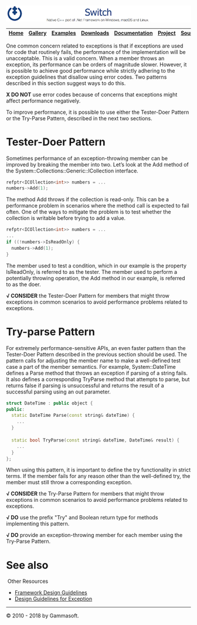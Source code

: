 ![Switch Header](Pictures/SwitchNativeC++port.png)

| [Home](Home.md) | [Gallery](Gallery.md) | [Examples](Examples.md) | [Downloads](Downloads.md) | [Documentation](Documentation.md) | [Project](https://sourceforge.net/projects/switchpro) | [Source](https://github.com/gammasoft71/switch) | [License](License.md) | [Gammasoft](https://gammasoft71.wixsite.com/gammasoft) |
|-----------------|-----------------------|-------------------------|-------------------------|-----------------------------------|-------------------------------------------------------|-------------------------------------------------|-----------------------|---------------------------------------------------------|

One common concern related to exceptions is that if exceptions are used for code that routinely fails, the performance of the implementation will be unacceptable. This is a valid concern. When a member throws an exception, its performance can be orders of magnitude slower. However, it is possible to achieve good performance while strictly adhering to the exception guidelines that disallow using error codes. Two patterns described in this section suggest ways to do this.

**X DO NOT** use error codes because of concerns that exceptions might affect performance negatively.

To improve performance, it is possible to use either the Tester-Doer Pattern or the Try-Parse Pattern, described in the next two sections.

# Tester-Doer Pattern

Sometimes performance of an exception-throwing member can be improved by breaking the member into two. Let’s look at the Add method of the System::Collections::Generic::ICollection<T> interface.

```c++
refptr<ICOllection<int>> numbers = ...
numbers->Add(1);
```

The method Add throws if the collection is read-only. This can be a performance problem in scenarios where the method call is expected to fail often. One of the ways to mitigate the problem is to test whether the collection is writable before trying to add a value.

```c++
refptr<ICOllection<int>> numbers = ...
...
if ((!numbers->IsReadOnly) {
  numbers->Add(1);
}
```

The member used to test a condition, which in our example is the property IsReadOnly, is referred to as the tester. The member used to perform a potentially throwing operation, the Add method in our example, is referred to as the doer.

**√ CONSIDER** the Tester-Doer Pattern for members that might throw exceptions in common scenarios to avoid performance problems related to exceptions.

# Try-parse Pattern

For extremely performance-sensitive APIs, an even faster pattern than the Tester-Doer Pattern described in the previous section should be used. The pattern calls for adjusting the member name to make a well-defined test case a part of the member semantics. For example, System::DateTime defines a Parse method that throws an exception if parsing of a string fails. It also defines a corresponding TryParse method that attempts to parse, but returns false if parsing is unsuccessful and returns the result of a successful parsing using an out parameter.

```c++
struct DateTime : public object {
public:
  static DateTime Parse(const string& dateTime) {
    ...
  }
 
  static bool TryParse(const string& dateTime, DateTime& result) {
    ...
  }
};
```

When using this pattern, it is important to define the try functionality in strict terms. If the member fails for any reason other than the well-defined try, the member must still throw a corresponding exception.

**√ CONSIDER** the Try-Parse Pattern for members that might throw exceptions in common scenarios to avoid performance problems related to exceptions.

**√ DO** use the prefix "Try" and Boolean return type for methods implementing this pattern.

**√ DO** provide an exception-throwing member for each member using the Try-Parse Pattern.

# See also
​
Other Resources

* [Framework Design Guidelines](FrameworkDesignGuidelines.md)
* [Design Guidelines for Exception](DesignGuidelinesForException.md)

______________________________________________________________________________________________

© 2010 - 2018 by Gammasoft.
